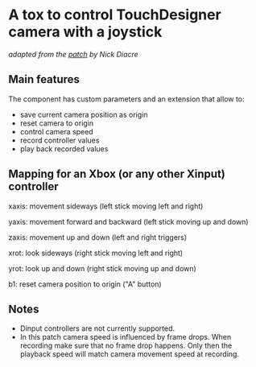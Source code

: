 # A tox to control TouchDesigner camera with a joystick

*adapted from the [patch](https://forum.derivative.ca/t/fps-joypad-control-designed-for-osc-control-of-disguise-d3-visualiser/118314) by Nick Diacre*

## Main features
The component has custom parameters and an extension that allow to:
- save current camera position as origin
- reset camera to origin
- control camera speed
- record controller values
- play back recorded values

## Mapping for an Xbox (or any other Xinput) controller
xaxis: movement sideways (left stick moving left and right)

yaxis: movement forward and backward (left stick moving up and down)

zaxis: movement up and down (left and right triggers)

xrot: look sideways (right stick moving left and right)

yrot: look up and down (right stick moving up and down)

b1: reset camera position to origin ("A" button)

## Notes

- Dinput controllers are not currently supported.
- In this patch camera speed is influenced by frame drops. When recording make sure that no frame drop happens. Only then the playback speed will match camera movement speed at recording.
